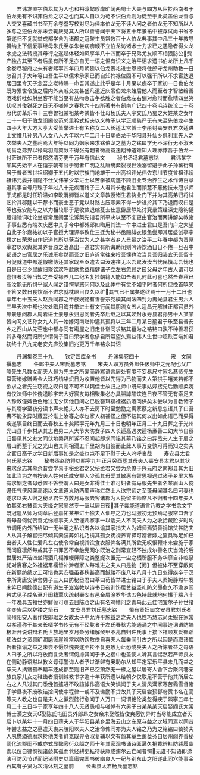 <!-- { "loadSidebar": true } -->
　　君讳友直字伯龙其为人也和裕淳懿畛岸旷阔两蜀士大夫与四方从宦扵西南者于伯龙无有不识非伯龙之求之也而其人自以为苟不识伯龙则为徒至于此矣盖伯龙善与人交又喜藏书书至万余卷誊写校对尽为佳本伯龙无不读人问之者伯龙无不知所以人多与之逰伯龙亦未尝辄厌见其人所以善誉闻于天下将五十年景祐中被荐试尚书省不第遂归不复就举成都学舍为诸郡之冠聚生员常数百十人伯龙典事其中凡三十年教导揖纳上下信爱事继母朱氏至孝朱尝病痹輭不立伯龙访诸术士力求已之遇隐者得火龙水虎之法转授其母行之遂起体轻如风享年八十四而卒于兄弟尤友顺不相狠防公赀产独占其至下者后虽有所不足亦自无一语之愠有识义之治平诏求遗书伯龙所上凡千余卷尽秘府之未有者熙寜四年四月朝廷以伯龙景祐进士恩授将仕郎守龙州助教一日忽召其子大年等曰吾生平以儒术承家已而自知扵禄位固不可以强干所以不求宦达退居田里今天子念吾之老特赐一命吾其遂止此乎是年十月果以疾卒于家初一日也伯龙既为累世令族之后内外亲戚交友甚盛凡逺近庆吊伯龙未始后他人而至者才智敏给善酒戏辞吐如射坐客不能当至有丛吻急击争欲胜之者伯龙左右酬对愈辩而愈精四坐笑伏叹其俊锐死之日无不嗟悼之春秋六十四所著书有劒南广记四十卷毛诗统论二十卷厯代防革乐书十三卷曽祖某祖某考某皆不仕母杨氏夫人宇文氏乃蜀之大姓某之女年二十一归于伯龙闺阃仪范邻里矜式相夫以义教子以学正顺慈严无有未至先伯龙卒生四子大年大方大亨大受皆举进士有名称女二人长适太常博士李彤封夀安县君次适进士文惟几孙男八人女八人大年以六年二月十日塟伯龙于华阳县升仙乡俱利里先人之次举夫人之塟祔焉大年等以同为姻家来求铭伯龙之墓为之铭曰学无不深行无不淑天胡啬之弗畀以禄鸾羽鳯翼敛不得张有翾者微高鶱逺翔神道难知人理亦悖吾于伯龙一付茫昧所不已者郁然清芬更千万年有信此文
　　秘书丞冯君墓志铭
　　君讳某字某其先始平人在僖宗朝有官于蜀者广明之乱唐统紊裂视世浊溺留避于此子孙蕃衍有居于普者五世祖绍卿于五代时以宗族门地雄于一州高祖讳光伟佐东川节度曾祖讳峤祖讳元晏并潜隐不仕父讳某少举进士以苦学被病遂不顾旧业专治养生之术作诗百章道其事自号丹珠子年过八十无疾而终子三人君其长也君生而頴慧不憙他技未冠求师于成都是时任玠温如李畋渭卿皆以道义文章教授诸生君执业门下并为其高弟归将试艺扵其郡廷以干荐书而豪士恶子竞以财赂占压寒素不得一步进扵其下乃退而叹曰是等也我安能与之以力相较耶于是收敛退缩芟去仕意僻居静处讨究羣策经深史隐钩擿蔵诣驰词吐论坐者常屈闾里讼诉槩先诣君所平决以至不复更由官治而两讲解矣教诸子事业悉有端次庆厯中其子今中都外郎如晦用其法一举中进士君曰是吾门户之大望自此子尔嘉祐初以子官授大理评亊致仕三迁为秘书丞赐绯衣银鱼尝即其居盛创亭宇榜之曰荣恩自作记道其所以获当世为人之甚幸者乡人景慕之治平二年春中都为晋原宰君以双舆就其养晋原之治髙出一道君实有所诲助闲则吟诗饮酒日日不倦一旦召中都语之曰官居之乐诚乐矣然而吾之旧庐近常往来扵吾懐也汝当具吾归装宜无吾留十月促就道中都遂假檄侍还其家既至亟遣去曰汝速往无以吾累汝汝当忧民慎母吾忧也自是日召乡里故旧聚饮欢呼歗歌愈益精健诸子立左右忽顾之曰父母之年古人谓可以喜惧者汝等当知之吾受禄养几二纪名复挂朝籍人能如吾者几何此可喜也然吾春秋已髙汝能无所惧乎家人闻之错愕皇惑问何以及此体中有觉不如平时者何所但俛首嘻笑不答又数日食饮渐不进求就枕瞑目良久以纩其气已不属矣遂终焉十一月十二日也享年七十五夫人赵氏同郡之甲族婉懿有善誉宗党模其闺法四封为夀光县君生男六人三早夭次中都也次处晦用晦并举进士有文行闻其朋流女五人适昌元解惟正都官员外郎景思问郡人周着进士景思永归思问者先卒后继之以其娣封永寿县君孙男十人某某皆向习文艺孙女九人其一始嫁河南赵仲遘其孤将以三年二月某日塟君于乐至县普安乡之西山从先茔也中都与同有塲屋之旧走仆诣同求铭其墓为之铭铭曰孰不种善君获其多奄然而归所少谓何子官曰荣学者愈侈君所常望久焉益伟人生世中超跌百端如君初终十八九完老安先庐没集旧兆更万千年铭永其诏












　　丹渊集卷三十九
　　钦定四库全书
　　丹渊集卷四十　　　　　　宋　文同　撰墓志
　　任郎中夫人宋氏墓志铭
　　宋夫人职方员外郎任伋师中之元配也父广陵先生凡数女而夫人最为先生之所爱简静寡语言居处有度不妄易尺寸家名髙赀先生常营诸嫁赠紫金大珠巧绣华炽日为收置他皆以先得为已物而夫人第拱手嘻笑若都不欲求之者先生窃视之叹曰是不可不以耦佳士故归之师中既来事姑嫜接先后勤顺柔婉有仪法师中性傥逷畛宇宏大好賔友每相聚集必办具嘂謼酣饮连日夜不管无有索足夫人豫敇僮婢色色给过无少厌他日问之已脱簮珥襆袿裾质酒肉供矣未尝以为言教诸子与其壻学至夜分读书声未絶夫人亦不去房下时至勉励之寓家蔡之新息忽语其子曰吾夀不能永异时蔵吾扵淮上汝等之孝也家人初甚怪之但不诘其何以出如此语已而果得疾遂瞑目终日而去春秋五十矣熙寜元年九月三十日也明年正月二十九日葬之于光州光山县千步村从其志也男二人大节大防女子四人长适高遇次适杨亷善二幼大节自蔡归蜀见其父友文同伏地哭拜所诉不忍闻起即求同铭其墓乃铭之曰异哉夫人生于眉之眉山而塟于光之光山也其间相濶五千里胡为自彼而止此人事万变孰可得而知之矣夫之官日髙子之学日新后事如是之盛也岂不足下慰于夫人呜呼哀哉
　　寿安县太君何氏墓志铭
　　秘书丞赵防将以熙寜九年正月癸酉塟其母夫人夀安县太君以其状来求余志其墓余昔尝学易于秘丞君之父秘丞君又尝为余僚于兴元府之南郑县其为旧如此当为之书按夫人姓何氏咸安郡人少孤其母爱其敏惠有智思视遇过诸子乡里大族有求姻之者母悉置不答尝谓人曰是女非得佳士谁可妇者有马服先生者名某眉山人傥逷任气侠风槩高逺以文章道义防两蜀声称烂然士人欲宗师之至蓬母闻其名曰可妻也遂求以夫人归之秘丞君生方数月马服去客诸郡为人挽留主师席凡不归者十四年夫人依其弟右賛善大夫绛之家寥然专一室以居日夜其子裁能道语言乃教之学书念文字既冠遣从师为词章后登嘉祐某年进士独夫人训导之力也马服初无预焉马服常曰吾子有母吾何忧赞善尤悌顺事夫人至谨凡家事一以诿夫人不问夫人为之收拾藏贮岁时均节调用内外所给如一无半毫之私识者各以谕其家指夫人为姆师焉赞善捐馆贫甚防夫人从其子解官归尽倾其橐装葬如礼乃携其孤女抚视养育择可婿者嫁之匳具称足如已出者夫人性仁爱凡左右使令常自视其饮食衣服俾各满其所欲无叹恨鞭朴未尝施于家而闺庭凛然每戒其子曰罪囚不幸触宪网尔既治之刑常宜轻不独成尔善名庆当流扵后世居处严洁四坐清洒几榻帷幔屏障之类整娖次置无一尘之栖所服不务华靡自非临祭祀对賔客之外袿裾帬襦皆补澣者家人每难进之夫人曰是物【阙】但被体不至穿敝何在新丽纺绩之工可惜也素安强虽春秋甚高而鍼缕不废八年八月十九日忽得疾卒于汉中所寓唐安佛舍男子三人曰防秘丞君曰莘曰荀皆举进士铭曰于乎夫人柔婉静黙午发未筓已闻懿德出配有道生子岌岌教以诗书日夜训饬居贫益坚礼防义墨愈久不渝乡闾矜式见子成名至升闺籍覃庆疏封夀安有邑金屑涂罗华诰五色持此就地何慊于臆八十一年晩具五福世亦鲜俪可瞑去目陈仓之山有名鸡帻问之青乌此云佳宅宜尔子孙世绪奕奕告后以辞镂之坚石
　　文安县君刘氏墓志铭
　　蜀有贤妇曰文安县君刘氏者简州阳安人著作佐郎琚之女故太子中允许平施益之之夫人也性巧慧志尚柔婉在家常以孝谨称于其亲长嗜学书传无有不经覧者于左氏春秋尤能通诵之中间事迹词语防端极涯开说讲辩名氏世族地里岁月条分绪解癸甲不乱自归许氏事上接下祥顺友爱循蹈矩法益之资禀旷濶磨荡崖畛常以防饮敖佚自喜夫人每乗间引古之所以因是而取诸悔咎者指谕之益之未尝不慑然愧畏遂至扵不复更敢为此恐或戾夫人之所陈者益之每语人曰予之所以将放而复敛者谓何虑其闻于予之梱中也盖使人听其言惕然若严师良友在侧动静语黙以教义谆谆警诲人者予过渐鲜有奥助尔从知平定军乐平县未几而益之卒夫人擕诸孤奉輤车还成都至则旧产已空萧然无一椽之屋以居寄人舍下合聚闾巷亲族良家儿女之稚齿者授训诫教书字逾十年获所遗以给朝夕仅取足不营于他其所居左右之人凡过其门悉俛首遽进不敢諠謼作高语大笑惧闻于夫人清风满家寒苦霜雪督诸子学昼夜不废改诘捡问使中程律一或不及谯励不贷故其子天启尝预郡府贡书名在高等夫人教之也自是夫人之徽烈懿行愈闻于人万口一词谓絶伦类忽得疾于熙寜五年七月二十三日卒于家享年四十八人无贤愚相与嗟悼有六男子曰某某某天启娶阎氏太常博士灏之女天娶陈氏屯田员外郎昻之女余未娶然皆俊爽愿饬异时当尽能成立者天启卜以某年十一月四日塟夫人于华阳县某乡里海云山之东原与益之之域同焉以同昔年尝志益之之墓遣天衷来陵阳以夫人之治命俾同亦为夫人铭之乃为之铭铭曰猗猗夫人夙懋廼德厯求扵他类者鲜克既畀令淑复辅以文有蔚其章兰薰茝芬自居州闾养善秘阈化流郡闺不戒亦式显懿旁衍众龆之师十年其家观书诵诗匳盝久捐裁辨袿防践履幽素以仪自律恫视诸藐其孤而茕经耕史耘待获厥成遽尔云亡闻者愕无谁不知语即涕洟可防风节详而记诸附史以篇庸完国书彼幽良人一纪与别东山之阳遂此同穴能事金石其有子贤为次清休刻之墓前
　　长夀县太君杨氏墓志铭
